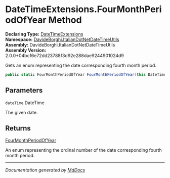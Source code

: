 ﻿<!--  
  <auto-generated>   
    The contents of this file were generated by a tool.  
    Changes to this file may be list if the file is regenerated  
  </auto-generated>   
-->

# DateTimeExtensions.FourMonthPeriodOfYear Method

**Declaring Type:** [DateTimeExtensions](../index.md)  
**Namespace:** [DavideBorghi.ItalianDotNetDateTimeUtils](../../index.md)  
**Assembly:** DavideBorghi.ItalianDotNetDateTimeUtils  
**Assembly Version:** 2.0.0+04bcf6e72dd23788f3d92e288dae9244901024d9

Gets an enum representing the date corresponding fourth month period.

```csharp
public static FourMonthPeriodOfYear FourMonthPeriodOfYear(this DateTime dateTime);
```

## Parameters

`dateTime`  DateTime

The given date.

## Returns

[FourMonthPeriodOfYear](../../DateTimeEnums/FourMonthPeriodOfYear/index.md)

An enum representing the ordinal number of the date corresponding fourth month period.

___

*Documentation generated by [MdDocs](https://github.com/ap0llo/mddocs)*
